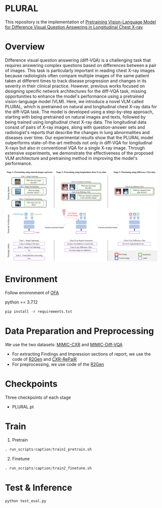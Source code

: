 # PLURAL
This repository is the implementation of [Pretraining Vision-Language Model for Difference Visual Question Answering in Longitudinal Chest X-ray](https://arxiv.org/abs/2402.08966)

# Overview
Difference visual question answering (diff-VQA) is a challenging task that requires answering complex questions based on differences between a pair of images. This task is particularly important in reading chest X-ray images because radiologists often compare multiple images of the same patient taken at different times to track disease progression and changes in its severity in their clinical practice. However, previous works focused on designing specific network architectures for the diff-VQA task, missing opportunities to enhance the model's performance using a pretrained vision-language model (VLM). Here, we introduce a novel VLM called PLURAL, which is pretrained on natural and longitudinal chest X-ray data for the diff-VQA task. The model is developed using a step-by-step approach, starting with being pretrained on natural images and texts, followed by being trained using longitudinal chest X-ray data. The longitudinal data consist of pairs of X-ray images, along with question-answer sets and radiologist's reports that describe the changes in lung abnormalities and diseases over time. Our experimental results show that the PLURAL model outperforms state-of-the-art methods not only in diff-VQA for longitudinal X-rays but also in conventional VQA for a single X-ray image. Through extensive experiments, we demonstrate the effectiveness of the proposed VLM architecture and pretraining method in improving the model's performance.


![fig1](figure/f1.png)
# Environment
Follow environment of [OFA](https://github.com/OFA-Sys/OFA)


python == 3.7.12
```python
pip install -r requirements.txt
```
# Data Preparation and Preprocessing
We use the two datasets: [MIMIC-CXR](https://physionet.org/content/mimic-cxr-jpg/2.0.0/) and [MIMIC-Diff-VQA](https://physionet.org/content/medical-diff-vqa/1.0.0/)
- For extracting Findings and Impression sections of report, we use the code of  [R2Gen](https://github.com/cuhksz-nlp/R2Gen) and [CXR-RePaiR](https://github.com/rajpurkarlab/CXR-RePaiR)
- For preprocessing, we use code of the [R2Gen](https://github.com/cuhksz-nlp/R2Gen)


# Checkpoints
Three checkpoints of each stage
- PLURAL.pt


# Train
1. Pretrain
```python
. run_scripts/caption/train1_pretrain.sh
```
2. Finetune
```python
. run_scripts/caption/train2_finetune.sh
```



# Test & Inference
```python
python test_eval.py
```